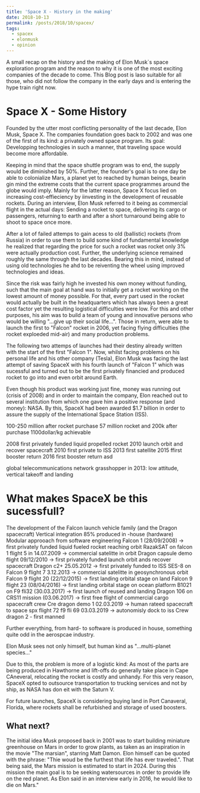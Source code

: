 ```yaml
---
title: 'Space X - History in the making'
date: 2018-10-13
permalink: /posts/2018/10/spacex/
tags:
  - spacex
  - elonmusk 
  - opinion
---
```


A small recap on the history and the making of Elon Musk`s space exploration program and the reason to why it is one of the most exciting companies of the decade to come. This Blog post is laso suitable for all those, who did not follow the company in the early days and is entering the hype train right now. 

Space X - Some History
======
Founded by the utter most conflicting personality of the last decade, Elon Musk, Space X. The companies foundation goes back to 2002 and was one of the first of its kind: a privately owned space program. Its goal: Developping technologies in such a manner, that traveling space would become more affordable. 

Keeping in mind that the space shuttle program was to end, the supply would be diminished by 50%. Further, the founder's goal is to one day be able to colonialize Mars, a planet yet to reached by human beings, bearin gin mind the extreme costs that the current space programmes around the globe would imply. Mainly for the latter reason, Space X focus lied on increasing cost-effieciency by iinvesting in the development of reusable rockets. During an interview, Elon Musk referred to it being as commercial flight in the actual days: Sending a rocket to space, delivering its cargo or passengers, returning to earth and after a short turnaround being able to shoot to space once more. 

After a lot of failed attemps to gain acess to old (ballistic) rockets (from Russia) in order to use them to build some kind of fundamental knowledge he realized that regarding the price for such a rocket was  rocket only 3% were actually production cost. Further, the underlying science remained roughly the same through the last decades. Bearing this in mind, instead of using old technologies he ahd to be reiventing the wheel using improved technologies and ideas. 

Since the risk was fairly high he invested his own money without funding, such that the main goal at hand was to initially get a rocket working on the lowest amount of money possible. For that, every part used in the rocket would actually be built in the headquarters which has always been a great cost factor yet the resulting logistical difficulties were low. For this and other purposes, his aim was to build a team of young and innovative persons who would be willing "...give up their social life...". Those in return, were able to launch the first to "Falcon" rocket in 2006, yet facing flying difficulties (the rocket exploeded mid-air) and many production problems. 

The following two attemps of launches had their destiny already written with the start of the first "Falcon 1". Now, whilst facing problems on his personal life and his other company (Tesla), Elon Musk was facing the last attempt of saving SpaceX with his fourth launch of "Falcon 1" which was sucessful and turned out to be the first privately financied and produced rocket to go into and even orbit around Earth.

Even though his product was working just fine, money was running out (crisis of 2008) and in order to maintain the company, Elon reached out to several institution from which one gave him a positive response (and money): NASA. By this, SpaceX had been awarded $1.7 billion in order to assure the supply of the International Space Station (ISS).

100-250 million after rocket purchase
57 million rocket and 200k after purchase
1100dollar/kg achievable

2008 first privately funded liquid propelled rocket 
2010 launch orbit and recover spacecraft
2010 first private to ISS
2013 first satellite
2015 ffirst booster return
2016 first booster return asd

global telecommunications network
grasshopper in 2013: low attitude, vertical takeoff and landing

What makes SpaceX be this sucessfull?
======
The development of the Falcon launch vehicle family (and the Dragon spacecraft) 
Vertical integration
85% produced in -house (hardware)
Modular approoach from software engineering
Falcon 1 (28/09/2008) -> first privately funded liquid fueled rocket reaching orbit
RazakSAT on falcon 1 flight 5 in 14.07.2009 -> commercial satelitte in orbit
Dragon capsule demo flight 09/12/2010 -> first privately funded launch orbit ands recover spacecraft
Dragon c2+ 25.05.2012 -> first privately funded to ISS
SES-8 on Falcon 9 flight 7 3.12.2013 -> commercial satelitte in geosynchronous orbit
Falcon 9 flight 20 (22/12/2015) -> first landing orbital stage on land
Falcon 9 flight 23 (08/04/2016) -> first landing orbital stage on ocean platform
B1021 on F9 fli32 (30.03.2017) -> first launch of reused and landing
Dragon 106 on CRS11 mission (03.06.2017) -> first free flight of commercial cargo spacecraft crew
Cre dragon demo 1 02.03.2019 -> human rateed spacecraft to space
spx flight 72 f9 fli 69 03.03.2019 -> autonomisly dock to iss
Crew dragon 2 - first manned 

Further everything, from hard- to software is produced in house, something quite odd in the aerospcae industry.

Elon Musk sees not only himself, but human kind as "...multi-planet species..."

Due to this, the problem is more of a logistic kind: As most of the parts are being produced in Hawthorne and lift-offs do generally take place in Cape CAneveral, relocating the rocket is costly and unhandy. For this very reason, SpaceX opted to outsource transportation to trucking services and not by ship, as NASA has don eit with the Saturn V. 

For future launches, SpaceX is considering buying land in Port Canaveral, Florida, where rockets shall be refurbished and storage of used boosters.

What next?
------
The initial idea Musk proposed back in 2001 was to start building miniature greenhouse on Mars in order to grow plants, as taken as an inspiration in the movie "The marsian", starring Matt Damon. Elon himself can be quoted with the phrase: "Thie woud be the furthest that life has ever traveled.". That being said, the Mars mission is estimated to start in 2024. During this mission the main goal is to be seeking watersources in order to provide life on the red planet. As Elon said in an interview early in 2016, he would like to die on Mars."



